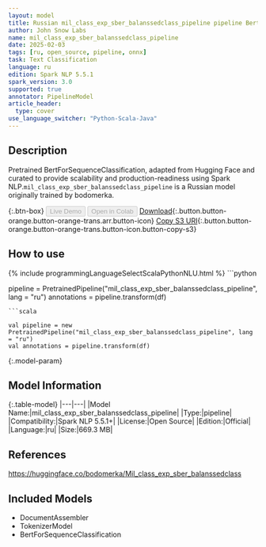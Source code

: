 ```yaml
---
layout: model
title: Russian mil_class_exp_sber_balanssedclass_pipeline pipeline BertForSequenceClassification from bodomerka
author: John Snow Labs
name: mil_class_exp_sber_balanssedclass_pipeline
date: 2025-02-03
tags: [ru, open_source, pipeline, onnx]
task: Text Classification
language: ru
edition: Spark NLP 5.5.1
spark_version: 3.0
supported: true
annotator: PipelineModel
article_header:
  type: cover
use_language_switcher: "Python-Scala-Java"
---
```


## Description

Pretrained BertForSequenceClassification, adapted from Hugging Face and curated to provide scalability and production-readiness using Spark NLP.`mil_class_exp_sber_balanssedclass_pipeline` is a Russian model originally trained by bodomerka.

{:.btn-box}
<button class="button button-orange" disabled>Live Demo</button>
<button class="button button-orange" disabled>Open in Colab</button>
[Download](https://s3.amazonaws.com/auxdata.johnsnowlabs.com/public/models/mil_class_exp_sber_balanssedclass_pipeline_ru_5.5.1_3.0_1738591779607.zip){:.button.button-orange.button-orange-trans.arr.button-icon}
[Copy S3 URI](s3://auxdata.johnsnowlabs.com/public/models/mil_class_exp_sber_balanssedclass_pipeline_ru_5.5.1_3.0_1738591779607.zip){:.button.button-orange.button-orange-trans.button-icon.button-copy-s3}

## How to use



<div class="tabs-box" markdown="1">
{% include programmingLanguageSelectScalaPythonNLU.html %}
```python

pipeline = PretrainedPipeline("mil_class_exp_sber_balanssedclass_pipeline", lang = "ru")
annotations =  pipeline.transform(df)   

```
```scala

val pipeline = new PretrainedPipeline("mil_class_exp_sber_balanssedclass_pipeline", lang = "ru")
val annotations = pipeline.transform(df)

```
</div>

{:.model-param}
## Model Information

{:.table-model}
|---|---|
|Model Name:|mil_class_exp_sber_balanssedclass_pipeline|
|Type:|pipeline|
|Compatibility:|Spark NLP 5.5.1+|
|License:|Open Source|
|Edition:|Official|
|Language:|ru|
|Size:|669.3 MB|

## References

https://huggingface.co/bodomerka/Mil_class_exp_sber_balanssedclass

## Included Models

- DocumentAssembler
- TokenizerModel
- BertForSequenceClassification